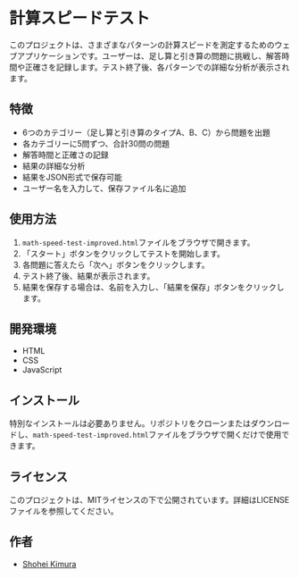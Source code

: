 # 計算スピードテスト
このプロジェクトは、さまざまなパターンの計算スピードを測定するためのウェブアプリケーションです。ユーザーは、足し算と引き算の問題に挑戦し、解答時間や正確さを記録します。テスト終了後、各パターンでの詳細な分析が表示されます。

## 特徴
- 6つのカテゴリー（足し算と引き算のタイプA、B、C）から問題を出題
- 各カテゴリーに5問ずつ、合計30問の問題
- 解答時間と正確さの記録
- 結果の詳細な分析
- 結果をJSON形式で保存可能
- ユーザー名を入力して、保存ファイル名に追加

## 使用方法
1. `math-speed-test-improved.html`ファイルをブラウザで開きます。
2. 「スタート」ボタンをクリックしてテストを開始します。
3. 各問題に答えたら「次へ」ボタンをクリックします。
4. テスト終了後、結果が表示されます。
5. 結果を保存する場合は、名前を入力し、「結果を保存」ボタンをクリックします。

## 開発環境
- HTML
- CSS
- JavaScript

## インストール
特別なインストールは必要ありません。リポジトリをクローンまたはダウンロードし、`math-speed-test-improved.html`ファイルをブラウザで開くだけで使用できます。

## ライセンス
このプロジェクトは、MITライセンスの下で公開されています。詳細はLICENSEファイルを参照してください。

## 作者
- [Shohei Kimura](https://github.com/shoheixkimura)

